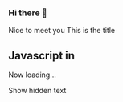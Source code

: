 ### Hi there 👋

<!--
**JoshuaHsieh0530/JoshuaHsieh0530** is a ✨ _special_ ✨ repository because its `README.md` (this file) appears on your GitHub profile.

Here are some ideas to get you started:

- 🔭 I’m currently a college student
- 🌱 I’m currently learning MIS
# - 👯 I’m looking to collaborate on 專題
- 🤔 I’m looking for help with my final test.
- 💬 Ask me about everything
- 📫 How to reach me: facebook,instegram
- 😄 Pronouns: ...
- ⚡ Fun fact: I like coding
-->
Nice to meet you
This is the title

Javascript in <js>
------------------

Now loading...

Show hidden text
